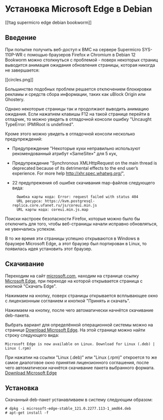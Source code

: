 Установка Microsoft Edge в Debian
=================================

[[!tag supermicro edge debian bookworm]]

Введение
--------

При попытке получить веб-доступ к BMC на сервере Supermicro SYS-110P-WR с помощью браузеров Firefox и Chromium в Debian 12 Bookworm можно столкнуться с проблемой - поверх некоторых страниц выводится анимация ожидания обновления страницы, которая никогда не завершается:

[[circles.png]]

Большинство подобных проблем решается отключением блокировки рекламы и средств сбора информации, таких как uBlock Origin или Ghostery.

Однако некоторые страницы так и продолжают выводить анимацию ожидания. Если нажатием клавишы F12 на такой странице перейти в отладчик, то можно увидеть в отладочной консоли ошибку "Uncaught TypeError: IPMIRoot is undefined".

Кроме этого можно увидеть в отладочной консоли несколько предупреждений:

* Предупреждение "Некоторые куки неправильно используют рекомендованный атрибут «SameSite»" для 5 кук,

* Предупреждение "Synchronous XMLHttpRequest on the main thread is deprecated because of its detrimental effects to the end user’s experience. For more help http://xhr.spec.whatwg.org/",

* 22 предупрежения об ошибке скачивания map-файлов следующего вида:

        Ошибка карты кода: Error: request failed with status 404
        URL ресурса: https://kvm.postgresql-replica.core.ufanet.ru/js/coreui.min.js
        URL карты кода: coreui.min.js.map

Поиски настроек безопасности Firefox, которые можно было бы отключить для того, чтобы веб-страницы начали исправно обновляться, не увенчались успехом.

В то же время эти страницы успешно открываются в Windows в браузере Microsoft Edge, а этот браузер был портирован в Linux, то появилась идея установить этот браузер.

Скачивание
----------

Переходим на сайт [microsoft.com](https://www.microsoft.com/ru-ru/), находим на странице ссылку [Microsoft Edge](https://www.microsoft.com/ru-ru/edge?form=MI13F3&OCID=MI13F3), при переходе на которой открывается страница с кнопкой "Скачать Edge".

Нажимаем на кнопку, поверх страницы открывается всплывающее окно с лицензионным согланием и кнопкой "Принять и скачать".

Нажимаем на кнопку, после чего автоматически начнётся скачивание deb-пакета.

Выбрать вариант для определённой операционной системы можно на странице [Download Microsoft Edge](https://www.microsoft.com/en-us/edge/download?form=MA13FJ). На этой странице можно найти строку следующего вида:

    Microsoft Edge is now available on Linux. Download for Linux (.deb) | Linux (.rpm)

При нажатии на ссылки "Linux (.deb)" или "Linux (.rpm)" откроется то же самое диалоговое окно принятия лицензионного соглашения, после чего автоматически начнётся скачивание пакета выбранного формата.
[Download Microsoft Edge](https://www.microsoft.com/en-us/edge/download?form=MA13FJ)

Установка
---------

Скачанный deb-пакет устанавливаем в систему следующим образом:

    # dpkg -i microsoft-edge-stable_121.0.2277.113-1_amd64.deb
    # apt-get install -f
